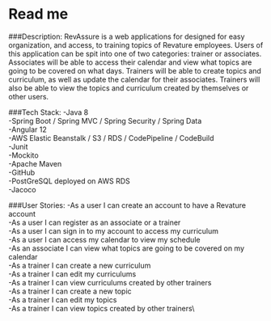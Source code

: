 # Read me
###Description:
RevAssure is a web applications for designed for easy organization, 
and access, to training topics of Revature employees. Users of this 
application can be spit into one of two categories: trainer or associates. 
Associates will be able to access their calendar and view what topics 
are going to be covered on what days. Trainers will be able to create topics 
and curriculum, as well as update the calendar for their associates. Trainers
will also be able to view the topics and curriculum created by themselves or 
other users.

###Tech Stack:
-Java 8\
-Spring Boot / Spring MVC / Spring Security / Spring Data\
-Angular 12\
-AWS Elastic Beanstalk / S3 / RDS / CodePipeline / CodeBuild\
-Junit\
-Mockito\
-Apache Maven\
-GitHub\
-PostGreSQL deployed on AWS RDS\
-Jacoco

###User Stories:
-As a user I can create an account to have a Revature account\
-As a user I can register as an associate or a trainer\
-As a user I can sign in to my account to access my curriculum\
-As a user I can access my calendar to view my schedule\
-As an associate I can view what topics are going to be covered on my calendar\
-As a trainer I can create a new curriculum\
-As a trainer I can edit my curriculums\
-As a trainer I can view curriculums created by other trainers\
-As a trainer I can create a new topic\
-As a trainer I can edit my topics\
-As a trainer I can view topics created by other trainers\
 